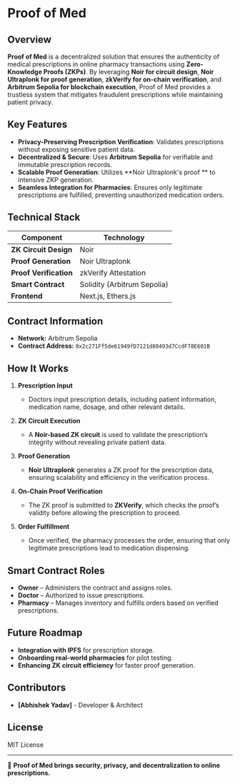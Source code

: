 # Proof of Med

## Overview
**Proof of Med** is a decentralized solution that ensures the authenticity of medical prescriptions in online pharmacy transactions using **Zero-Knowledge Proofs (ZKPs)**. By leveraging **Noir for circuit design**, **Noir Ultraplonk for proof generation**, **zkVerify for on-chain verification**, and **Arbitrum Sepolia for blockchain execution**, Proof of Med provides a trustless system that mitigates fraudulent prescriptions while maintaining patient privacy.

## **Key Features**
- **Privacy-Preserving Prescription Verification**: Validates prescriptions without exposing sensitive patient data.
- **Decentralized & Secure**: Uses **Arbitrum Sepolia** for verifiable and immutable prescription records.
- **Scalable Proof Generation**: Utilizes **Noir Ultraplonk's proof ** to intensive ZKP generation.
- **Seamless Integration for Pharmacies**: Ensures only legitimate prescriptions are fulfilled, preventing unauthorized medication orders.

## **Technical Stack**
| Component               | Technology |
|------------------------|------------|
| **ZK Circuit Design**  | Noir |
| **Proof Generation**   | Noir Ultraplonk |
| **Proof Verification** | zkVerify Attestation |
| **Smart Contract**     | Solidity (Arbitrum Sepolia) |
| **Frontend**           | Next.js, Ethers.js |

## Contract Information
- **Network:** Arbitrum Sepolia
- **Contract Address:** `0x2c271Ff5de61949fD7121d80493d7CcdF78E601B`

## How It Works
1. **Prescription Input**
   - Doctors input prescription details, including patient information, medication name, dosage, and other relevant details.

2. **ZK Circuit Execution**
   - A **Noir-based ZK circuit** is used to validate the prescription’s integrity without revealing private patient data.

3. **Proof Generation**
   - **Noir Ultraplonk** generates a ZK proof for the prescription data, ensuring scalability and efficiency in the verification process.

4. **On-Chain Proof Verification**
   - The ZK proof is submitted to **ZKVerify**, which checks the proof’s validity before allowing the prescription to proceed.

5. **Order Fulfillment**
   - Once verified, the pharmacy processes the order, ensuring that only legitimate prescriptions lead to medication dispensing.

## Smart Contract Roles
- **Owner** – Administers the contract and assigns roles.
- **Doctor** – Authorized to issue prescriptions.
- **Pharmacy** – Manages inventory and fulfills orders based on verified prescriptions.


## Future Roadmap
- **Integration with IPFS** for prescription storage.
- **Onboarding real-world pharmacies** for pilot testing.
- **Enhancing ZK circuit efficiency** for faster proof generation.

## **Contributors**
- **[Abhishek Yadav]** - Developer & Architect

## License
MIT License

---
🚀 **Proof of Med brings security, privacy, and decentralization to online prescriptions.**


